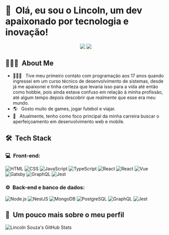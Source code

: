 <h1>👋 &nbsp;Olá, eu sou o Lincoln, um dev apaixonado por tecnologia e inovação!</h1>
<p align="center">
<img src="https://img.shields.io/badge/-Lincoln%20Souza-0077B5?style=flat-square&logo=Linkedin&logoColor=white"/></a>
<a href="mailto:souzalb10@gmail.com"><img src="https://img.shields.io/badge/-souzalb10@gmail.com-D14836?style=flat-square&logo=Gmail&logoColor=white"/></a>

</p>

<h2> 👨🏻‍💻 &nbsp;About Me </h2>

- 👨🏻‍💻 &nbsp; Tive meu primeiro contato com programação aos 17 anos quando ingressei em um curso técnico de desenvolvimento de sistemas, desde já me apaixonei e tinha certeza que levaria isso para a vida até então como hobbie, pois ainda estava confuso em relação à minha profissão, até algum tempo depois descobrir que realmente que esse era meu mundo.
- 🌎 &nbsp; Gosto muito de games, jogar futebol e viajar.
- 🚀 &nbsp; Atualmente, tenho como foco principal da minha carreira buscar o aperfeiçoamento em desenvolvimento web e mobile.

<h2> 🛠 &nbsp;Tech Stack</h2>
<h3>💻 &nbsp;Front-end:</h3>

![HTML](https://img.shields.io/badge/-HTML-333333?style=flat&logo=HTML5)
![CSS](https://img.shields.io/badge/-CSS-333333?style=flat&logo=CSS3&logoColor=1572B6)
![JavaScript](https://img.shields.io/badge/-JavaScript-333333?style=flat&logo=javascript)
![TypeScript](https://img.shields.io/badge/-TypeScript-333333?style=flat&logo=typescript&logoColor=2D79C7)
![React](https://img.shields.io/badge/-React-333333?style=flat&logo=react)
![React](https://img.shields.io/badge/-React%20Native-333333?style=flat&logo=react)
![Vue](https://img.shields.io/badge/-Vue-333333?style=flat&logo=vue.js)
![Gatsby](https://img.shields.io/badge/-Gatsby-333333?style=flat&logo=gatsby)
![GraphQL](https://img.shields.io/badge/-GraphQL-333333?style=flat&logo=graphql&logoColor=E535AB)
![Jest](https://img.shields.io/badge/-Jest-333333?style=flat&logo=jest&logoColor=E535AB)

<h3>⚙️ &nbsp;Back-end e banco de dados:</h3>

![Node.js](https://img.shields.io/badge/-Node.js-333333?style=flat&logo=node.js)
![NestJS](https://img.shields.io/badge/-NestJS-333333?style=flat&logo=nestjs&logoColor=E535AB)
![MongoDB](https://img.shields.io/badge/-MongoDB-333333?style=flat&logo=mongodb)
![PostgreSQL](https://img.shields.io/badge/-PostgreSQL-333333?style=flat&logo=postgresql)
![GraphQL](https://img.shields.io/badge/-GraphQL-333333?style=flat&logo=graphql&logoColor=E535AB)
![Jest](https://img.shields.io/badge/-Jest-333333?style=flat&logo=jest&logoColor=E535AB)

<h2>🚀 &nbsp;Um pouco mais sobre o meu perfil</h2>

![Lincoln Souza's GitHub Stats](https://github-readme-stats.vercel.app/api?username=souzalb&show_icons=true&theme=dracula)
